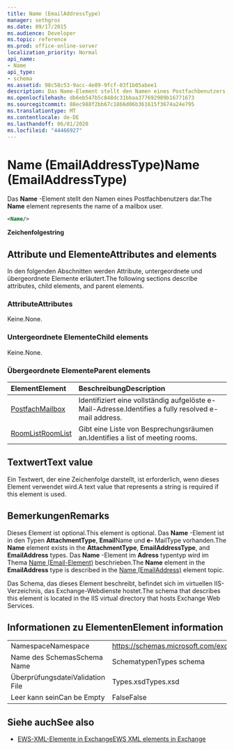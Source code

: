 ```yaml
---
title: Name (EmailAddressType)
manager: sethgros
ms.date: 09/17/2015
ms.audience: Developer
ms.topic: reference
ms.prod: office-online-server
localization_priority: Normal
api_name:
- Name
api_type:
- schema
ms.assetid: 98c58c53-9acc-4e89-9fcf-03f1b05abee1
description: Das Name-Element stellt den Namen eines Postfachbenutzers dar.
ms.openlocfilehash: db6eb547b5c848dc31bbaa377692989b16771673
ms.sourcegitcommit: 88ec988f2bb67c1866d06b361615f3674a24e795
ms.translationtype: MT
ms.contentlocale: de-DE
ms.lasthandoff: 06/01/2020
ms.locfileid: "44466927"
---
```

# <a name="name-emailaddresstype"></a><span data-ttu-id="365ec-103">Name (EmailAddressType)</span><span class="sxs-lookup"><span data-stu-id="365ec-103">Name (EmailAddressType)</span></span>

<span data-ttu-id="365ec-104">Das **Name** -Element stellt den Namen eines Postfachbenutzers dar.</span><span class="sxs-lookup"><span data-stu-id="365ec-104">The **Name** element represents the name of a mailbox user.</span></span> 
  
```xml
<Name/>
```

<span data-ttu-id="365ec-105">**Zeichenfolge**</span><span class="sxs-lookup"><span data-stu-id="365ec-105">**string**</span></span>

## <a name="attributes-and-elements"></a><span data-ttu-id="365ec-106">Attribute und Elemente</span><span class="sxs-lookup"><span data-stu-id="365ec-106">Attributes and elements</span></span>

<span data-ttu-id="365ec-107">In den folgenden Abschnitten werden Attribute, untergeordnete und übergeordnete Elemente erläutert.</span><span class="sxs-lookup"><span data-stu-id="365ec-107">The following sections describe attributes, child elements, and parent elements.</span></span>
  
### <a name="attributes"></a><span data-ttu-id="365ec-108">Attribute</span><span class="sxs-lookup"><span data-stu-id="365ec-108">Attributes</span></span>

<span data-ttu-id="365ec-109">Keine.</span><span class="sxs-lookup"><span data-stu-id="365ec-109">None.</span></span>
  
### <a name="child-elements"></a><span data-ttu-id="365ec-110">Untergeordnete Elemente</span><span class="sxs-lookup"><span data-stu-id="365ec-110">Child elements</span></span>

<span data-ttu-id="365ec-111">Keine.</span><span class="sxs-lookup"><span data-stu-id="365ec-111">None.</span></span>
  
### <a name="parent-elements"></a><span data-ttu-id="365ec-112">Übergeordnete Elemente</span><span class="sxs-lookup"><span data-stu-id="365ec-112">Parent elements</span></span>

|<span data-ttu-id="365ec-113">**Element**</span><span class="sxs-lookup"><span data-stu-id="365ec-113">**Element**</span></span>|<span data-ttu-id="365ec-114">**Beschreibung**</span><span class="sxs-lookup"><span data-stu-id="365ec-114">**Description**</span></span>|
|:-----|:-----|
|[<span data-ttu-id="365ec-115">Postfach</span><span class="sxs-lookup"><span data-stu-id="365ec-115">Mailbox</span></span>](mailbox.md) <br/> |<span data-ttu-id="365ec-116">Identifiziert eine vollständig aufgelöste e-Mail-Adresse.</span><span class="sxs-lookup"><span data-stu-id="365ec-116">Identifies a fully resolved e-mail address.</span></span>  <br/> |
|[<span data-ttu-id="365ec-117">RoomList</span><span class="sxs-lookup"><span data-stu-id="365ec-117">RoomList</span></span>](roomlist.md) <br/> |<span data-ttu-id="365ec-118">Gibt eine Liste von Besprechungsräumen an.</span><span class="sxs-lookup"><span data-stu-id="365ec-118">Identifies a list of meeting rooms.</span></span>  <br/> |
   
## <a name="text-value"></a><span data-ttu-id="365ec-119">Textwert</span><span class="sxs-lookup"><span data-stu-id="365ec-119">Text value</span></span>

<span data-ttu-id="365ec-120">Ein Textwert, der eine Zeichenfolge darstellt, ist erforderlich, wenn dieses Element verwendet wird.</span><span class="sxs-lookup"><span data-stu-id="365ec-120">A text value that represents a string is required if this element is used.</span></span>
  
## <a name="remarks"></a><span data-ttu-id="365ec-121">Bemerkungen</span><span class="sxs-lookup"><span data-stu-id="365ec-121">Remarks</span></span>

<span data-ttu-id="365ec-122">Dieses Element ist optional.</span><span class="sxs-lookup"><span data-stu-id="365ec-122">This element is optional.</span></span> <span data-ttu-id="365ec-123">Das **Name** -Element ist in den Typen **AttachmentType**, **Email**Name und **e-** MailType vorhanden.</span><span class="sxs-lookup"><span data-stu-id="365ec-123">The **Name** element exists in the **AttachmentType**, **EmailAddressType**, and **EmailAddress** types.</span></span> <span data-ttu-id="365ec-124">Das **Name** -Element im **Adress** typentyp wird im Thema [Name (Email-Element)](name-emailaddress.md) beschrieben.</span><span class="sxs-lookup"><span data-stu-id="365ec-124">The **Name** element in the **EmailAddress** type is described in the [Name (EmailAddress)](name-emailaddress.md) element topic.</span></span> 
  
<span data-ttu-id="365ec-125">Das Schema, das dieses Element beschreibt, befindet sich im virtuellen IIS-Verzeichnis, das Exchange-Webdienste hostet.</span><span class="sxs-lookup"><span data-stu-id="365ec-125">The schema that describes this element is located in the IIS virtual directory that hosts Exchange Web Services.</span></span>
  
## <a name="element-information"></a><span data-ttu-id="365ec-126">Informationen zu Elementen</span><span class="sxs-lookup"><span data-stu-id="365ec-126">Element information</span></span>

|||
|:-----|:-----|
|<span data-ttu-id="365ec-127">Namespace</span><span class="sxs-lookup"><span data-stu-id="365ec-127">Namespace</span></span>  <br/> |https://schemas.microsoft.com/exchange/services/2006/types  <br/> |
|<span data-ttu-id="365ec-128">Name des Schemas</span><span class="sxs-lookup"><span data-stu-id="365ec-128">Schema Name</span></span>  <br/> |<span data-ttu-id="365ec-129">Schematypen</span><span class="sxs-lookup"><span data-stu-id="365ec-129">Types schema</span></span>  <br/> |
|<span data-ttu-id="365ec-130">Überprüfungsdatei</span><span class="sxs-lookup"><span data-stu-id="365ec-130">Validation File</span></span>  <br/> |<span data-ttu-id="365ec-131">Types.xsd</span><span class="sxs-lookup"><span data-stu-id="365ec-131">Types.xsd</span></span>  <br/> |
|<span data-ttu-id="365ec-132">Leer kann sein</span><span class="sxs-lookup"><span data-stu-id="365ec-132">Can be Empty</span></span>  <br/> |<span data-ttu-id="365ec-133">False</span><span class="sxs-lookup"><span data-stu-id="365ec-133">False</span></span>  <br/> |
   
## <a name="see-also"></a><span data-ttu-id="365ec-134">Siehe auch</span><span class="sxs-lookup"><span data-stu-id="365ec-134">See also</span></span>

- [<span data-ttu-id="365ec-135">EWS-XML-Elemente in Exchange</span><span class="sxs-lookup"><span data-stu-id="365ec-135">EWS XML elements in Exchange</span></span>](ews-xml-elements-in-exchange.md)


